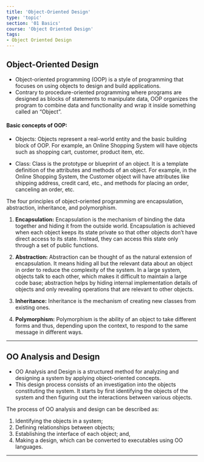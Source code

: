 ```yaml
---
title: 'Object-Oriented Design'
type: 'topic'
section: '01 Basics'
course: 'Object Oriented Design'
tags:
- Object Oriented Design
---
```

## Object-Oriented Design
- Object-oriented programming (OOP) is a style of programming that focuses on using objects to design and build applications.
- Contrary to procedure-oriented programming where programs are designed as blocks of statements to manipulate data, OOP organizes the program to combine data and functionality and wrap it inside something called an “Object”.

#### Basic concepts of OOP:
- Objects: Objects represent a real-world entity and the basic building block of OOP. For example, an Online Shopping System will have objects such as shopping cart, customer, product item, etc.

- Class: Class is the prototype or blueprint of an object. It is a template definition of the attributes and methods of an object. For example, in the Online Shopping System, the Customer object will have attributes like shipping address, credit card, etc., and methods for placing an order, canceling an order, etc.

The four principles of object-oriented programming are encapsulation, abstraction, inheritance, and polymorphism.
1. **Encapsulation:** Encapsulation is the mechanism of binding the data together and hiding it from the outside world. Encapsulation is achieved when each object keeps its state private so that other objects don’t have direct access to its state. Instead, they can access this state only through a set of public functions.

2. **Abstraction:** Abstraction can be thought of as the natural extension of encapsulation. It means hiding all but the relevant data about an object in order to reduce the complexity of the system. In a large system, objects talk to each other, which makes it difficult to maintain a large code base; abstraction helps by hiding internal implementation details of objects and only revealing operations that are relevant to other objects.

3. **Inheritance:** Inheritance is the mechanism of creating new classes from existing ones.

4. **Polymorphism:** Polymorphism is the ability of an object to take different forms and thus, depending upon the context, to respond to the same message in different ways. 

---
## OO Analysis and Design
- OO Analysis and Design is a structured method for analyzing and designing a system by applying object-oriented concepts.
- This design process consists of an investigation into the objects constituting the system. It starts by first identifying the objects of the system and then figuring out the interactions between various objects.

The process of OO analysis and design can be described as:
1. Identifying the objects in a system;
2. Defining relationships between objects;
3. Establishing the interface of each object; and,
4. Making a design, which can be converted to executables using OO languages.

---
